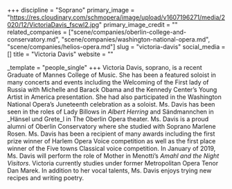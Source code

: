 +++
discipline = "Soprano"
primary_image = "https://res.cloudinary.com/schmopera/image/upload/v1607196271/media/2020/12/VictoriaDavis_fscwl2.jpg"
primary_image_credit = ""
related_companies = ["scene/companies/oberlin-college-and-conservatory.md", "scene/companies/washington-national-opera.md", "scene/companies/helios-opera.md"]
slug = "victoria-davis"
social_media = []
title = "Victoria Davis"
website = ""

_template = "people_single"
+++
Victoria Davis, soprano, is a recent Graduate of Mannes College of Music. She has been a featured soloist in many concerts and events including the Welcoming of the First lady of Russia with Michelle and Barack Obama and the Kennedy Center’s Young Artist in America presentation. She had also participated in the Washington National Opera’s Juneteenth celebration as a soloist. Ms. Davis has been seen in the roles of Lady Billows in _Albert Herring_ and Sändmannchen in _Hänsel und Grete_l in The Oberlin Opera theater.   Ms. Davis is a proud alumni of Oberlin Conservatory where she studied with Soprano Marlene Rosen. Ms. Davis has been a recipient of many awards including the first prize winner of Harlem Opera Voice competition as well as the first place winner of the Five towns Classical voice competition. In January of 2019, Ms. Davis will perform the role of Mother in Menotti’s _Amahl and the Night Visitors_. Victoria currently studies under former Metropolitan Opera Tenor Dan Marek. In addition to her vocal talents, Ms. Davis enjoys trying new recipes and writing poetry.